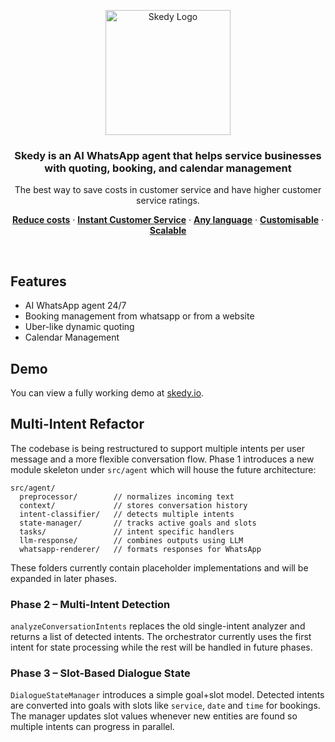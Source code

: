 <p align="center">
  <a href="https://skedy.io/">
    <img width="200" src="https://skedy.io/_next/image?url=%2F_next%2Fstatic%2Fmedia%2FSkedyLogo.038dc846.png&w=1080&q=75" alt="Skedy Logo">
  </a>
</p>

<h3 align="center">
  Skedy is an AI WhatsApp agent that helps service businesses with quoting, booking, and calendar management
</h3>



<p align="center">
 The best way to save costs in customer service and have higher customer service ratings.
</p>

<p align="center">
  <a href="#features"><strong>Reduce costs</strong></a> ·
  <a href="#demo"><strong>Instant Customer Service</strong></a> ·
  <a href="#deploy-to-vercel"><strong>Any language</strong></a> ·
  <a href="#clone-and-run-locally"><strong>Customisable</strong></a> ·
  <a href="#feedback-and-issues"><strong>Scalable</strong></a>
</p>
<br/>

## Features

  - AI WhatsApp agent 24/7
  - Booking management from whatsapp or from a website
  - Uber-like dynamic quoting
  - Calendar Management

## Demo

You can view a fully working demo at [skedy.io](https://skedy.io/).

## Multi-Intent Refactor

The codebase is being restructured to support multiple intents per user message and a more flexible conversation flow.  Phase 1 introduces a new module skeleton under `src/agent` which will house the future architecture:

```
src/agent/
  preprocessor/        // normalizes incoming text
  context/             // stores conversation history
  intent-classifier/   // detects multiple intents
  state-manager/       // tracks active goals and slots
  tasks/               // intent specific handlers
  llm-response/        // combines outputs using LLM
  whatsapp-renderer/   // formats responses for WhatsApp
```

These folders currently contain placeholder implementations and will be expanded in later phases.

### Phase 2 – Multi-Intent Detection

`analyzeConversationIntents` replaces the old single-intent analyzer and
returns a list of detected intents. The orchestrator currently uses the
first intent for state processing while the rest will be handled in
future phases.

### Phase 3 – Slot-Based Dialogue State

`DialogueStateManager` introduces a simple goal+slot model. Detected
intents are converted into goals with slots like `service`, `date` and
`time` for bookings. The manager updates slot values whenever new
entities are found so multiple intents can progress in parallel.
